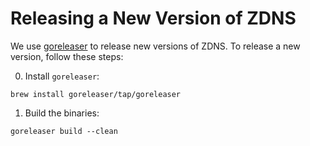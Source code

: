 # Releasing a New Version of ZDNS
We use [goreleaser](https://goreleaser.com) to release new versions of ZDNS. To release a new version, follow these steps:

0. Install `goreleaser`:
```shell
brew install goreleaser/tap/goreleaser
```
1. Build the binaries:
```shell
goreleaser build --clean
```
